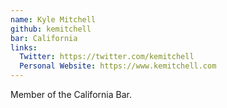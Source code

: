 ```yaml
---
name: Kyle Mitchell
github: kemitchell
bar: California
links:
  Twitter: https://twitter.com/kemitchell
  Personal Website: https://www.kemitchell.com
---
```


Member of the California Bar.